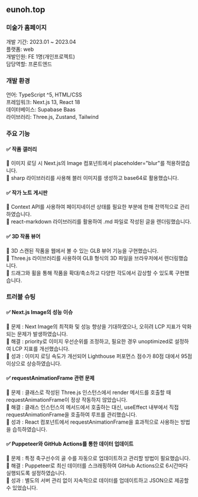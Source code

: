 ## eunoh.top

### 미술가 홈페이지

개발 기간: 2023.01 ~ 2023.04  
플랫폼: web  
개발인원: FE 1명(개인프로젝트)  
담당역할: 프론트엔드

### 개발 환경

언어: TypeScript ^5, HTML/CSS  
프레임워크: Next.js 13, React 18  
데이터베이스: Supabase Baas  
라이브러리: Three.js, Zustand, Tailwind

### 주요 기능

#### ✅ 작품 갤러리
🔹 이미지 로딩 시 Next.js의 Image 컴포넌트에서 placeholder="blur"를 적용하였습니다.  
🔹 sharp 라이브러리를 사용해 블러 이미지를 생성하고 base64로 활용했습니다.

#### ✅ 작가 노트 게시판
🔹 Context API를 사용하여 페이지네이션 상태를 필요한 부분에 한해 전역적으로 관리하였습니다.  
🔹 react-markdown 라이브러리를 활용하여 .md 파일로 작성된 글을 렌더링했습니다.

#### ✅ 3D 작품 뷰어
🔹 3D 스캔된 작품을 웹에서 볼 수 있는 GLB 뷰어 기능을 구현했습니다.  
🔹 Three.js 라이브러리를 사용하여 GLB 형식의 3D 파일을 브라우저에서 렌더링했습니다.  
🔹 드래그와 휠을 통해 작품을 확대/축소하고 다양한 각도에서 감상할 수 있도록 구현했습니다.

### 트러블 슈팅

#### ✅ Next.js Image의 성능 이슈
🔹 문제 : Next Image의 최적화 및 성능 향상을 기대하였으나, 오히려 LCP 지표가 악화되는 문제가 발생하였습니다.  
🔹 해결 : priority로 이미지 우선순위를 조정하고, 필요한 경우 unoptimized로 설정하여 LCP 지표를 개선했습니다.  
🔹 성과 : 이미지 로딩 속도가 개선되어 Lighthouse 퍼포먼스 점수가 80점 대에서 95점 이상으로 상승하였습니다.

#### ✅ requestAnimationFrame 관련 문제
🔹 문제 : 클래스로 작성된 Three.js 인스턴스에서 render 메서드를 호출할 때 requestAnimationFrame이 정상 작동하지 않았습니다.  
🔹 해결 : 클래스 인스턴스의 메서드에서 호출하는 대신, useEffect 내부에서 직접 requestAnimationFrame을 호출하여 루프를 관리했습니다.  
🔹 성과 : React 컴포넌트에서 requestAnimationFrame을 효과적으로 사용하는 방법을 습득하였습니다.

#### ✅ Puppeteer와 GitHub Actions를 통한 데이터 업데이트
🔹 문제 : 특정 축구선수의 골 수를 자동으로 업데이트하고 관리할 방법이 필요했습니다.  
🔹 해결 : Puppeteer로 최신 데이터를 스크래핑하여 GitHub Actions으로 6시간마다 실행되도록 설정하였습니다.  
🔹 성과 : 별도의 서버 관리 없이 지속적으로 데이터를 업데이트하고 JSON으로 제공할 수 있었습니다.
